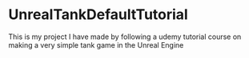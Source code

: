 # UnrealTankDefaultTutorial
This is my project I have made by following a udemy tutorial course on making a very simple tank game in the Unreal Engine
